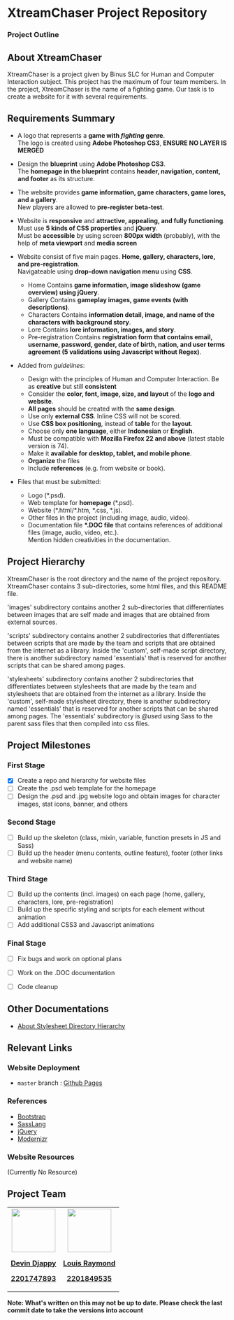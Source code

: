 # XtreamChaser Project Repository


### Project Outline



## About XtreamChaser
XtreamChaser is a project given by Binus SLC for Human and Computer Interaction subject. This project has the maximum
of four team members. In the project, XtreamChaser is the name of a fighting game. Our task is to create a website for it
with several requirements.


## Requirements Summary
- A logo that represents a **game with *fighting* genre**.  
  The logo is created using **Adobe Photoshop CS3**, **ENSURE NO LAYER IS MERGED**
- Design the **blueprint** using **Adobe Photoshop CS3**.  
  The **homepage in the blueprint** contains **header, navigation, content, and footer** as its structure.
- The website provides **game information, game characters, game lores, and a gallery**.  
  New players are allowed to **pre-register beta-test**. 
- Website is **responsive** and **attractive, appealing, and fully functioning**.  
  Must use **5 kinds of CSS properties** and **jQuery**.  
  Must be **accessible** by using screen **800px width** (probably), with the help of **meta viewport** and 
  **media screen**
- Website consist of five main pages. **Home, gallery, characters, lore, and pre-registration**.  
  Navigateable using **drop-down navigation menu** using **CSS**.  
  - Home
    Contains **game information, image slideshow (game overview) using jQuery**.
  - Gallery
    Contains **gameplay images, game events (with descriptions)**.
  - Characters
    Contains **information detail, image, and name of the characters with background story**.
  - Lore
    Contains **lore information, images, and story**.
  - Pre-registration
    Contains **registration form that contains email, username, password, gender, date of birth, nation, and
    user terms agreement (5 validations using Javascript without Regex)**.
    
- Added from *guidelines*:
  - Design with the principles of Human and Computer Interaction. Be as **creative** but still **consistent**
  - Consider the **color, font, image, size, and layout** of the **logo and website**.
  - **All pages** should be created with the **same design**.
  - Use only **external CSS**. Inline CSS will not be scored.
  - Use **CSS box positioning**, instead of **table** for the **layout**.
  - Choose only **one language**, either **Indonesian** or **English**. 
  - Must be compatible with **Mozilla Firefox 22 and above** (latest stable version is 74).
  - Make it **available for desktop, tablet, and mobile phone**.
  - **Organize** the files
  - Include **references** (e.g. from website or book).

- Files that must be submitted:
  - Logo (\*.psd).
  - Web template for **homepage** (\*.psd).
  - Website (\*.html/\*.htm, \*.css, \*.js).
  - Other files in the project (including image, audio, video).
  - Documentation file **\*.DOC file** that contains references of additional files (image, audio, video, etc.).  
    Mention hidden creativities in the documentation.
    
    
## Project Hierarchy 
XtreamChaser is the root directory and the name of the project repository.  
XtreamChaser contains 3 sub-directories, some html files, and this README file.  
  

'images' subdirectory contains another 2 sub-directories that differentiates between images that are self made
and images that are obtained from external sources.  

'scripts' subdirectory contains another 2 subdirectories that differentiates between scripts that are made by the team
and scripts that are obtained from the internet as a library. Inside the 'custom', self-made script directory, there is 
another subdirectory named 'essentials' that is reserved for another scripts that can be shared among pages.  

'stylesheets' subdirectory contains another 2 subdirectories that differentiates between stylesheets that are made 
by the team and stylesheets that are obtained from the internet as a library. Inside the 'custom', self-made stylesheet 
directory, there is another subdirectory named 'essentials' that is reserved for another scripts that can be shared 
among pages. The 'essentials' subdirectory is *@use*d using Sass to the parent sass files that then compiled into css
files.


## Project Milestones
### First Stage
- [x] Create a repo and hierarchy for website files
- [ ] Create the \.psd web template for the homepage
- [ ] Design the \.psd and \.jpg website logo and obtain images for character images, stat icons, banner, and others
### Second Stage
- [ ] Build up the skeleton (class, mixin, variable, function presets in JS and Sass)
- [ ] Build up the header (menu contents, outline feature), footer (other links and website name)
### Third Stage
- [ ] Build up the contents (incl. images) on each page (home, gallery, characters, lore, pre-registration)
- [ ] Build up the specific styling and scripts for each element without animation
- [ ] Add additional CSS3 and Javascript animations
### Final Stage
- [ ] Fix bugs and work on optional plans
- [ ] Work on the \.DOC documentation
- [ ] Code cleanup


## Other Documentations
- [About Stylesheet Directory Hierarchy](stylesheets/README.md)


## Relevant Links
### Website Deployment
- `master` branch : [Github Pages](https://ccxex29.github.io/XtreamChaser/)
### References
- [Bootstrap](https://getbootstrap.com/docs/)
- [SassLang](https://sass-lang.com/documentation)
- [jQuery](https://api.jquery.com/)
- [Modernizr](https://modernizr.com/docs)
### Website Resources
(Currently No Resource)


## Project Team

<div align="center">
	<table>
		<tr>
			<td align="center">
				<a href="https://github.com/learnDD">
					<img src="https://avatars2.githubusercontent.com/u/42337500?s=460&v=4" alt="" width="100px">
					<br/>
					<p style="font-weight: 600; line-height: 1.2;"><b>Devin Djappy</b></p>
					<p style="font-weight: 600; line-height: 1.2;">2201747893</p>
				</a>
			</td>
			<td align="center">
				<a href="https://github.com/ccxex29">
					<img src="https://avatars2.githubusercontent.com/u/7277103?s=460&v=4" alt="" width="100px">
					<br/>
					<p style="font-weight: 600; line-height: 1.2;"><b>Louis Raymond</b></p>
					<p style="font-weight: 600; line-height: 1.2;">2201849535</p>
				</a>
			</td>
		</tr>
	</table>
</div>


__Note: What's written on this may not be up to date. Please check the last commit date to take the versions into account__

